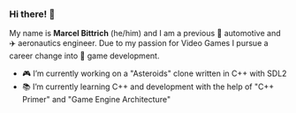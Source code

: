 ### Hi there! 👋

My name is **Marcel Bittrich** (he/him) and I am a previous 🚗 automotive and ✈️ aeronautics engineer. Due to my passion for Video Games I pursue a career change into :space_invader: game development.

- :video_game: I’m currently working on a "Asteroids" clone written in C++ with SDL2
- :books: I’m currently learning C++ and development with the help of "C++ Primer" and "Game Engine Architecture"

<!--
**marcelbittrich/marcelbittrich** is a ✨ _special_ ✨ repository because its `README.md` (this file) appears on your GitHub profile.

Here are some ideas to get you started:

- :video_game: I’m currently working on a 
- :books: I’m currently learning ...
- 👯 I’m looking to collaborate on ...
- 🤔 I’m looking for help with ...
- 💬 Ask me about ...
- 📫 How to reach me: ...
- 😄 Pronouns: ...
- ⚡ Fun fact: ...
-->
